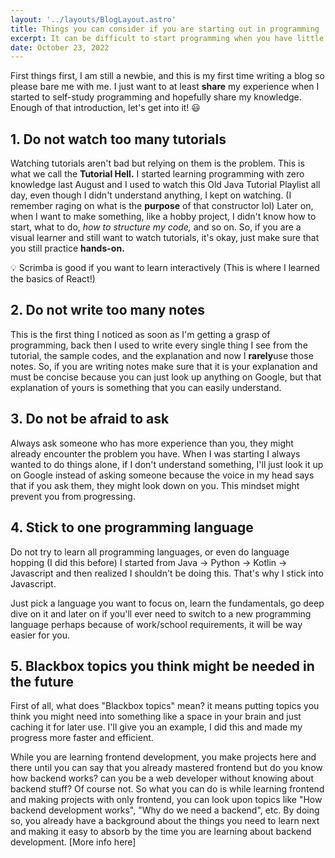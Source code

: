 ```yaml
---
layout: '../layouts/BlogLayout.astro'
title: Things you can consider if you are starting out in programming
excerpt: It can be difficult to start programming when you have little to no knowledge of it, but with the right guidance, you can get the grasp ot it. Here are some things I learned during my first year of programming.
date: October 23, 2022
---
```


First things first, I am still a newbie, and this is my first time writing a blog so please bare me with me. I just want to at least **share** my experience when I started to self-study programming and hopefully share my knowledge. Enough of that introduction, let's get into it! 😃

## 1. Do not watch too many tutorials

Watching tutorials aren't bad but relying on them is the problem. This is what we call the **Tutorial Hell.** I started learning programming with zero knowledge last August and I used to watch this Old Java Tutorial Playlist all day, even though I didn't understand anything, I kept on watching. (I remember raging on what is the **purpose** of that constructor lol) Later on, when I want to make something, like a hobby project, I didn't know how to start, what to do, *how to structure my code,* and so on. So, if you are a visual learner and still want to watch tutorials, it's okay, just make sure that you still practice **hands-on.**

💡 Scrimba is good if you want to learn interactively (This is where I learned the basics of React!)

## 2. Do not write too many notes

This is the first thing I noticed as soon as I'm getting a grasp of programming, back then I used to write every single thing I see from the tutorial, the sample codes, and the explanation and now I **rarely**use those notes. So, if you are writing notes make sure that it is your explanation and must be concise because you can just look up anything on Google, but that explanation of yours is something that you can easily understand.

## 3. Do not be afraid to ask

Always ask someone who has more experience than you, they might already encounter the problem you have. When I was starting I always wanted to do things alone, if I don't understand something, I'll just look it up on Google instead of asking someone because the voice in my head says that if you ask them, they might look down on you. This mindset might prevent you from progressing.

## 4. Stick to one programming language

Do not try to learn all programming languages, or even do language hopping (I did this before) I started from Java -> Python -> Kotlin -> Javascript and then realized I shouldn't be doing this. That's why I stick into Javascript.

Just pick a language you want to focus on, learn the fundamentals, go deep dive on it and later on if you'll ever need to switch to a new programming language perhaps because of work/school requirements, it will be way easier for you.

## 5. Blackbox topics you think might be needed in the future

First of all, what does "Blackbox topics" mean? it means putting topics you think you might need into something like a space in your brain and just caching it for later use. I'll give you an example, I did this and made my progress more faster and efficient.

While you are learning frontend development, you make projects here and there until you can say that you already mastered frontend but do you know how backend works? can you be a web developer without knowing about backend stuff? Of course not. So what you can do is while learning frontend and making projects with only frontend, you can look upon topics like "How backend development works", "Why do we need a backend", etc. By doing so, you already have a background about the things you need to learn next and making it easy to absorb by the time you are learning about backend development. [More info here]
